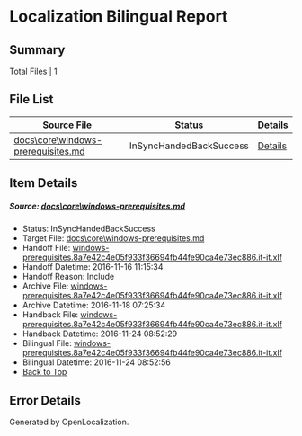# <a name='report-top'></a> Localization Bilingual Report

## Summary
 Total Files | 1

## File List
 Source File | Status | Details 
 ----------- | ------ | ------- 
 [docs\core\windows-prerequisites.md](https://github.com/dotnet/docs/blob/130b94a745b0e3222e205d8af26194239130ec9c/docs/core/windows-prerequisites.md) | InSyncHandedBackSuccess | [Details](#2e6483b3f1b8b9e1f36a0f4f7377319871fd5674131)

## Item Details
##### <a name='2e6483b3f1b8b9e1f36a0f4f7377319871fd5674131'></a> Source: [docs\core\windows-prerequisites.md](https://github.com/dotnet/docs/blob/130b94a745b0e3222e205d8af26194239130ec9c/docs/core/windows-prerequisites.md)
* Status: InSyncHandedBackSuccess
* Target File: [docs\core\windows-prerequisites.md](https://github.com/dotnet/docs.it-it/blob/59e5c93e4433dcf7036ff01c36943d4d33d2d07b/docs/core/windows-prerequisites.md)
* Handoff File: [windows-prerequisites.8a7e42c4e05f933f36694fb44fe90ca4e73ec886.it-it.xlf](https://github.com/dotnet/docs.handoff/blob/596302bc5bacb4935ec4bc2ccbe255b1dc5f546f/ol-handoff/dotnet/docs.it-it/master/ht-p1/windows-prerequisites.8a7e42c4e05f933f36694fb44fe90ca4e73ec886.it-it.xlf)
* Handoff Datetime: 2016-11-16 11:15:34
* Handoff Reason: Include
* Archive File: [windows-prerequisites.8a7e42c4e05f933f36694fb44fe90ca4e73ec886.it-it.xlf](https://github.com/dotnet/docs.handoff/blob/2f8c10b0be3c944763e7ea3ca06426e3ccac3678/ol-archive/dotnet/docs.it-it/master/ht-p1/windows-prerequisites.8a7e42c4e05f933f36694fb44fe90ca4e73ec886.it-it.xlf)
* Archive Datetime: 2016-11-18 07:25:34
* Handback File: [windows-prerequisites.8a7e42c4e05f933f36694fb44fe90ca4e73ec886.it-it.xlf](https://github.com/dotnet/docs.handback/blob/6576b7c369f5ce7d56d6b305977e325b692dd7fa/ol-handback/dotnet/docs.it-it/master/ht-p1/windows-prerequisites.8a7e42c4e05f933f36694fb44fe90ca4e73ec886.it-it.xlf)
* Handback Datetime: 2016-11-24 08:52:29
* Bilingual File: [windows-prerequisites.8a7e42c4e05f933f36694fb44fe90ca4e73ec886.it-it.xlf](https://github.com/dotnet/docs.handback/blob/6576b7c369f5ce7d56d6b305977e325b692dd7fa/ol-handback/dotnet/docs.it-it/master/ht-p1/windows-prerequisites.8a7e42c4e05f933f36694fb44fe90ca4e73ec886.it-it.xlf)
* Bilingual Datetime: 2016-11-24 08:52:56
* [Back to Top](#report-top)


## Error Details

Generated by OpenLocalization.

